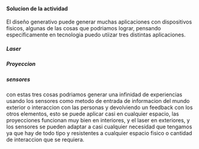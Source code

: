#### Solucion de la actividad

El diseño generativo puede generar muchas aplicaciones con dispositivos fisicos, algunas de las cosas que podriamos lograr, pensando especificamente en tecnologia puedo utiizar tres distintas aplicaciones.

##### Laser
##### Proyeccion
##### sensores

con estas tres cosas podriamos generar una infinidad de experiencias usando los sensores como metodo de entrada de informacion del mundo exterior o interaccion con las personas y devolviendo un feedback con los otros elementos, esto se puede aplicar casi en cualquier espacio, las proyecciones funcionan muy bien en interiores, y el laser en exteriores, y los sensores se pueden adaptar a casi cualquier necesidad que tengamos ya que hay de todo tipo y resistentes a cualquier espacio fisico o cantidad de interaccion que se requiera.
